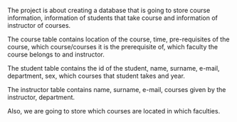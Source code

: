 The project is about creating a database that is going to store course information, information of students that take course and information of instructor of courses.	
	
The course table contains location of the course, time, pre-requisites of the course, which course/courses it is the prerequisite of, which faculty the course belongs to and instructor.	
	
The student table contains the id of the student, name, surname, e-mail, department, sex, which courses that student takes and year.	

The instructor table contains name, surname, e-mail, courses given by the instructor, department.	

Also, we are going to store which courses are located in which faculties.	

